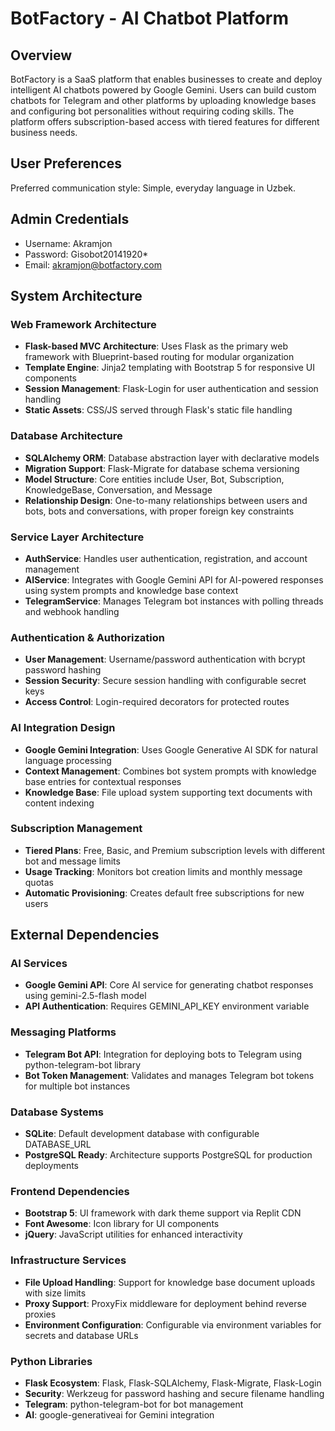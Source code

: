 # BotFactory - AI Chatbot Platform

## Overview

BotFactory is a SaaS platform that enables businesses to create and deploy intelligent AI chatbots powered by Google Gemini. Users can build custom chatbots for Telegram and other platforms by uploading knowledge bases and configuring bot personalities without requiring coding skills. The platform offers subscription-based access with tiered features for different business needs.

## User Preferences

Preferred communication style: Simple, everyday language in Uzbek.

## Admin Credentials
- Username: Akramjon
- Password: Gisobot20141920*
- Email: akramjon@botfactory.com

## System Architecture

### Web Framework Architecture
- **Flask-based MVC Architecture**: Uses Flask as the primary web framework with Blueprint-based routing for modular organization
- **Template Engine**: Jinja2 templating with Bootstrap 5 for responsive UI components
- **Session Management**: Flask-Login for user authentication and session handling
- **Static Assets**: CSS/JS served through Flask's static file handling

### Database Architecture
- **SQLAlchemy ORM**: Database abstraction layer with declarative models
- **Migration Support**: Flask-Migrate for database schema versioning
- **Model Structure**: Core entities include User, Bot, Subscription, KnowledgeBase, Conversation, and Message
- **Relationship Design**: One-to-many relationships between users and bots, bots and conversations, with proper foreign key constraints

### Service Layer Architecture
- **AuthService**: Handles user authentication, registration, and account management
- **AIService**: Integrates with Google Gemini API for AI-powered responses using system prompts and knowledge base context
- **TelegramService**: Manages Telegram bot instances with polling threads and webhook handling

### Authentication & Authorization
- **User Management**: Username/password authentication with bcrypt password hashing
- **Session Security**: Secure session handling with configurable secret keys
- **Access Control**: Login-required decorators for protected routes

### AI Integration Design
- **Google Gemini Integration**: Uses Google Generative AI SDK for natural language processing
- **Context Management**: Combines bot system prompts with knowledge base entries for contextual responses
- **Knowledge Base**: File upload system supporting text documents with content indexing

### Subscription Management
- **Tiered Plans**: Free, Basic, and Premium subscription levels with different bot and message limits
- **Usage Tracking**: Monitors bot creation limits and monthly message quotas
- **Automatic Provisioning**: Creates default free subscriptions for new users

## External Dependencies

### AI Services
- **Google Gemini API**: Core AI service for generating chatbot responses using gemini-2.5-flash model
- **API Authentication**: Requires GEMINI_API_KEY environment variable

### Messaging Platforms
- **Telegram Bot API**: Integration for deploying bots to Telegram using python-telegram-bot library
- **Bot Token Management**: Validates and manages Telegram bot tokens for multiple bot instances

### Database Systems
- **SQLite**: Default development database with configurable DATABASE_URL
- **PostgreSQL Ready**: Architecture supports PostgreSQL for production deployments

### Frontend Dependencies
- **Bootstrap 5**: UI framework with dark theme support via Replit CDN
- **Font Awesome**: Icon library for UI components
- **jQuery**: JavaScript utilities for enhanced interactivity

### Infrastructure Services
- **File Upload Handling**: Support for knowledge base document uploads with size limits
- **Proxy Support**: ProxyFix middleware for deployment behind reverse proxies
- **Environment Configuration**: Configurable via environment variables for secrets and database URLs

### Python Libraries
- **Flask Ecosystem**: Flask, Flask-SQLAlchemy, Flask-Migrate, Flask-Login
- **Security**: Werkzeug for password hashing and secure filename handling
- **Telegram**: python-telegram-bot for bot management
- **AI**: google-generativeai for Gemini integration